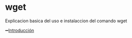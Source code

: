 # wget
Explicacion basica del uso e instalaccion del comando wget

:heavy_minus_sign:[Introducción](https://github.com/benjaminrm38/wget/blob/main/Introduccion.md)
